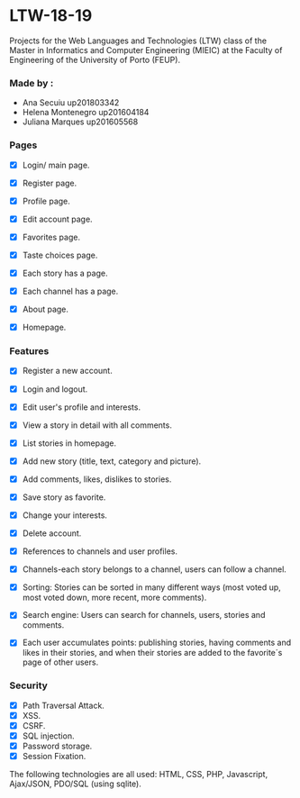 # LTW-18-19

Projects for the Web Languages and Technologies (LTW) class of the Master in Informatics and Computer Engineering (MIEIC) at the Faculty of Engineering of the University of Porto (FEUP).

### Made by :
- Ana Secuiu up201803342
- Helena Montenegro  up201604184
- Juliana Marques up201605568

### Pages 

- [x] Login/ main page.
- [x] Register page.
- [x] Profile page.
- [x] Edit account page.
- [x] Favorites page.
- [x] Taste choices page.
- [x] Each story has a page.
- [x] Each channel has a page.
- [x] About page.
- [x] Homepage.


### Features

- [x] Register a new account.
- [x] Login and logout.
- [x] Edit user's profile and interests.
- [x] View a story in detail with all comments.
- [x] List stories in homepage.
- [x] Add new story (title, text, category and picture).
- [x] Add comments, likes, dislikes to stories.
- [x] Save story as favorite.
- [x] Change your interests.
- [x] Delete account.
- [x] References to channels and user profiles.
- [x] Channels-each story belongs to a channel, users can follow a channel.
- [x] Sorting: Stories can be sorted in many different ways (most voted up, most voted down, more recent, more comments).
- [x] Search engine: Users can search for channels, users, stories and comments.
- [x] Each user accumulates points: publishing stories, having comments and likes in their stories, and when their stories are added to the favorite´s page of other users.


### Security 

- [x] Path Traversal Attack.
- [x] XSS.
- [x] CSRF.
- [x] SQL injection.
- [x] Password storage.
- [x] Session Fixation.

The following technologies are all used: HTML, CSS, PHP, Javascript, Ajax/JSON, PDO/SQL (using sqlite).

